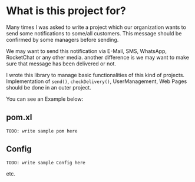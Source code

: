 What is this project for?
=====
Many times I was asked to write a project which our organization wants to send some notifications to some/all customers. This message should be confirmed by some managers before sending.

We may want to send this notification via E-Mail, SMS, WhatsApp, RocketChat or any other media.
another difference is we may want to make sure that message has been delivered or not.

I wrote this library to manage basic functionalities of this kind of projects. Implementation of `send()`, `checkDelivery()`, UserManagement, Web Pages should be done in an outer project.

You can see an Example below:

pom.xl
-
```aidl
TODO: write sample pom here
```

Config
-
```aidl
TODO: write sample Config here
```

etc.